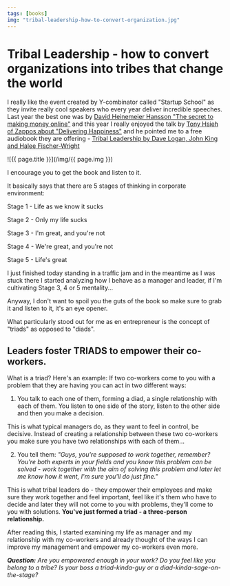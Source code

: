 ```yaml
---
tags: [books]
img: "tribal-leadership-how-to-convert-organization.jpg"
---
```


# Tribal Leadership - how to convert organizations into tribes that change the world

I really like the event created by Y-combinator called "Startup School" as they invite really cool speakers who every year deliver incredible speeches. Last year the best one was by [David Heinemeier Hansson "The secret to making money online"](http://37signals.com/svn/posts/981-the-secret-to-making-money-online) and this year I really enjoyed the talk by [Tony Hsieh of Zappos about "Delivering Happiness"](http://www.justin.tv/clip/782a20b8be2b4ebf) and he pointed me to a free audiobook they are offering - [Tribal Leadership by Dave Logan, John King and Halee Fischer-Wright](http://www.zappos.com/tribal.zhtml)

<!--More-->

![{{ page.title }}](/img/{{ page.img }})

I encourage you to get the book and listen to it.

It basically says that there are 5 stages of thinking in corporate environment:

Stage 1 - Life as we know it sucks

Stage 2 - Only my life sucks

Stage 3 - I'm great, and you're not

Stage 4 - We're great, and you're not

Stage 5 - Life's great

I just finished today standing in a traffic jam and in the meantime as I was stuck there I started analyzing how I behave as a manager and leader, if I'm cultivating Stage 3, 4 or 5 mentality...

Anyway, I don't want to spoil you the guts of the book so make sure to grab it and listen to it, it's an eye opener.

What particularly stood out for me as en entrepreneur is the concept of "triads" as opposed to "diads".

## Leaders foster TRIADS to empower their co-workers.

What is a triad? Here's an example: If two co-workers come to you with a problem that they are having you can act in two different ways:

1. You talk to each one of them, forming a diad, a single relationship with each of them. You listen to one side of the story, listen to the other side and then you make a decision.

This is what typical managers do, as they want to feel in control, be decisive. Instead of creating a relationship between these two co-workers you make sure you have two relationships with each of them...

2. You tell them: _"Guys, you're supposed to work together, remember? You're both experts in your fields and you know this problem can be solved - work together with the aim of solving this problem and later let me know how it went, I'm sure you'll do just fine."_

This is what tribal leaders do - they empower their employees and make sure they work together and feel important, feel like it's them who have to decide and later they will not come to you with problems, they'll come to you with solutions. **You've just formed a triad - a three-person relationship.**

After reading this, I started examining my life as manager and my relationship with my co-workers and already thought of the ways I can improve my management and empower my co-workers even more.

_**Question:** Are you empowered enough in your work? Do you feel like you belong to a tribe? Is your boss a triad-kinda-guy or a diad-kinda-sage-on-the-stage?_
 



[n]: https://michael.gratis/nozbe